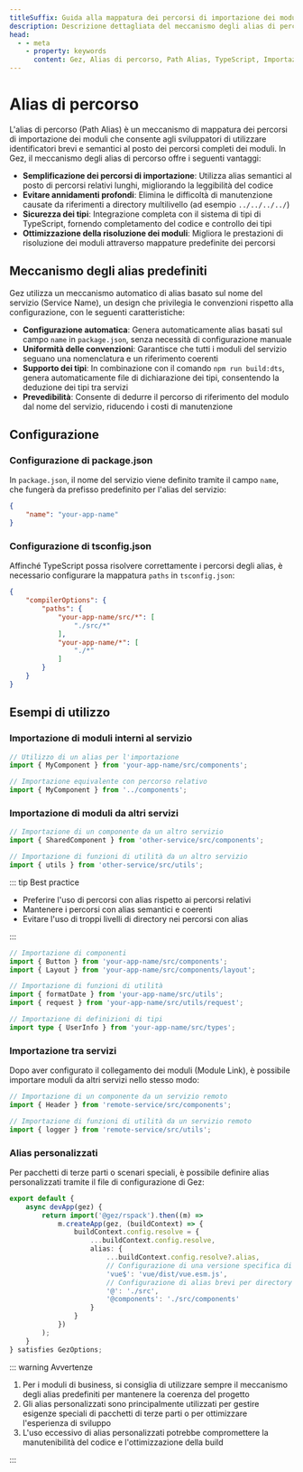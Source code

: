 ```yaml
---
titleSuffix: Guida alla mappatura dei percorsi di importazione dei moduli del framework Gez
description: Descrizione dettagliata del meccanismo degli alias di percorso nel framework Gez, inclusi la semplificazione dei percorsi di importazione, l'evitare annidamenti profondi, la sicurezza dei tipi e l'ottimizzazione della risoluzione dei moduli, per aiutare gli sviluppatori a migliorare la manutenibilità del codice.
head:
  - - meta
    - property: keywords
      content: Gez, Alias di percorso, Path Alias, TypeScript, Importazione di moduli, Mappatura dei percorsi, Manutenibilità del codice
---
```


# Alias di percorso

L'alias di percorso (Path Alias) è un meccanismo di mappatura dei percorsi di importazione dei moduli che consente agli sviluppatori di utilizzare identificatori brevi e semantici al posto dei percorsi completi dei moduli. In Gez, il meccanismo degli alias di percorso offre i seguenti vantaggi:

- **Semplificazione dei percorsi di importazione**: Utilizza alias semantici al posto di percorsi relativi lunghi, migliorando la leggibilità del codice
- **Evitare annidamenti profondi**: Elimina le difficoltà di manutenzione causate da riferimenti a directory multilivello (ad esempio `../../../../`)
- **Sicurezza dei tipi**: Integrazione completa con il sistema di tipi di TypeScript, fornendo completamento del codice e controllo dei tipi
- **Ottimizzazione della risoluzione dei moduli**: Migliora le prestazioni di risoluzione dei moduli attraverso mappature predefinite dei percorsi

## Meccanismo degli alias predefiniti

Gez utilizza un meccanismo automatico di alias basato sul nome del servizio (Service Name), un design che privilegia le convenzioni rispetto alla configurazione, con le seguenti caratteristiche:

- **Configurazione automatica**: Genera automaticamente alias basati sul campo `name` in `package.json`, senza necessità di configurazione manuale
- **Uniformità delle convenzioni**: Garantisce che tutti i moduli del servizio seguano una nomenclatura e un riferimento coerenti
- **Supporto dei tipi**: In combinazione con il comando `npm run build:dts`, genera automaticamente file di dichiarazione dei tipi, consentendo la deduzione dei tipi tra servizi
- **Prevedibilità**: Consente di dedurre il percorso di riferimento del modulo dal nome del servizio, riducendo i costi di manutenzione

## Configurazione

### Configurazione di package.json

In `package.json`, il nome del servizio viene definito tramite il campo `name`, che fungerà da prefisso predefinito per l'alias del servizio:

```json title="package.json"
{
    "name": "your-app-name"
}
```

### Configurazione di tsconfig.json

Affinché TypeScript possa risolvere correttamente i percorsi degli alias, è necessario configurare la mappatura `paths` in `tsconfig.json`:

```json title="tsconfig.json"
{
    "compilerOptions": {
        "paths": {
            "your-app-name/src/*": [
                "./src/*"
            ],
            "your-app-name/*": [
                "./*"
            ]
        }
    }
}
```

## Esempi di utilizzo

### Importazione di moduli interni al servizio

```ts
// Utilizzo di un alias per l'importazione
import { MyComponent } from 'your-app-name/src/components';

// Importazione equivalente con percorso relativo
import { MyComponent } from '../components';
```

### Importazione di moduli da altri servizi

```ts
// Importazione di un componente da un altro servizio
import { SharedComponent } from 'other-service/src/components';

// Importazione di funzioni di utilità da un altro servizio
import { utils } from 'other-service/src/utils';
```

::: tip Best practice
- Preferire l'uso di percorsi con alias rispetto ai percorsi relativi
- Mantenere i percorsi con alias semantici e coerenti
- Evitare l'uso di troppi livelli di directory nei percorsi con alias

:::

``` ts
// Importazione di componenti
import { Button } from 'your-app-name/src/components';
import { Layout } from 'your-app-name/src/components/layout';

// Importazione di funzioni di utilità
import { formatDate } from 'your-app-name/src/utils';
import { request } from 'your-app-name/src/utils/request';

// Importazione di definizioni di tipi
import type { UserInfo } from 'your-app-name/src/types';
```

### Importazione tra servizi

Dopo aver configurato il collegamento dei moduli (Module Link), è possibile importare moduli da altri servizi nello stesso modo:

```ts
// Importazione di un componente da un servizio remoto
import { Header } from 'remote-service/src/components';

// Importazione di funzioni di utilità da un servizio remoto
import { logger } from 'remote-service/src/utils';
```

### Alias personalizzati

Per pacchetti di terze parti o scenari speciali, è possibile definire alias personalizzati tramite il file di configurazione di Gez:

```ts title="src/entry.node.ts"
export default {
    async devApp(gez) {
        return import('@gez/rspack').then((m) =>
            m.createApp(gez, (buildContext) => {
                buildContext.config.resolve = {
                    ...buildContext.config.resolve,
                    alias: {
                        ...buildContext.config.resolve?.alias,
                        // Configurazione di una versione specifica di Vue per la build
                        'vue$': 'vue/dist/vue.esm.js',
                        // Configurazione di alias brevi per directory comuni
                        '@': './src',
                        '@components': './src/components'
                    }
                }
            })
        );
    }
} satisfies GezOptions;
```

::: warning Avvertenze
1. Per i moduli di business, si consiglia di utilizzare sempre il meccanismo degli alias predefiniti per mantenere la coerenza del progetto
2. Gli alias personalizzati sono principalmente utilizzati per gestire esigenze speciali di pacchetti di terze parti o per ottimizzare l'esperienza di sviluppo
3. L'uso eccessivo di alias personalizzati potrebbe compromettere la manutenibilità del codice e l'ottimizzazione della build

:::